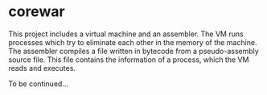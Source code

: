 # corewar
This project includes a virtual machine and an assembler. The VM runs processes which try to eliminate each other in the memory of the machine. The assembler compiles a file written in bytecode from a pseudo-assembly source file. This file contains the information of a process, which the VM reads and executes. 

To be continued...
